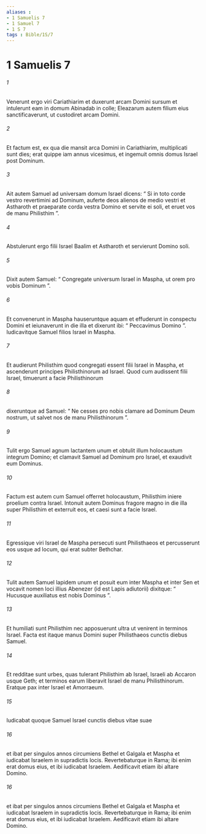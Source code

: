 ```yaml
---
aliases : 
- 1 Samuelis 7
- 1 Samuel 7
- 1 S 7
tags : Bible/1S/7
---
```


# 1 Samuelis 7

###### 1
Venerunt ergo viri Cariathiarim et duxerunt arcam Domini sursum et intulerunt eam in domum Abinadab in colle; Eleazarum autem filium eius sanctificaverunt, ut custodiret arcam Domini.
###### 2
Et factum est, ex qua die mansit arca Domini in Cariathiarim, multiplicati sunt dies; erat quippe iam annus vicesimus, et ingemuit omnis domus Israel post Dominum. 
###### 3
Ait autem Samuel ad universam domum Israel dicens: “ Si in toto corde vestro revertimini ad Dominum, auferte deos alienos de medio vestri et Astharoth et praeparate corda vestra Domino et servite ei soli, et eruet vos de manu Philisthim ”. 
###### 4
Abstulerunt ergo filii Israel Baalim et Astharoth et servierunt Domino soli.
###### 5
Dixit autem Samuel: “ Congregate universum Israel in Maspha, ut orem pro vobis Dominum ”. 
###### 6
Et convenerunt in Maspha hauseruntque aquam et effuderunt in conspectu Domini et ieiunaverunt in die illa et dixerunt ibi: “ Peccavimus Domino ”. Iudicavitque Samuel filios Israel in Maspha.
###### 7
Et audierunt Philisthim quod congregati essent filii Israel in Maspha, et ascenderunt principes Philisthinorum ad Israel. Quod cum audissent filii Israel, timuerunt a facie Philisthinorum 
###### 8
dixeruntque ad Samuel: “ Ne cesses pro nobis clamare ad Dominum Deum nostrum, ut salvet nos de manu Philisthinorum ”. 
###### 9
Tulit ergo Samuel agnum lactantem unum et obtulit illum holocaustum integrum Domino; et clamavit Samuel ad Dominum pro Israel, et exaudivit eum Dominus. 
###### 10
Factum est autem cum Samuel offerret holocaustum, Philisthim iniere proelium contra Israel. Intonuit autem Dominus fragore magno in die illa super Philisthim et exterruit eos, et caesi sunt a facie Israel. 
###### 11
Egressique viri Israel de Maspha persecuti sunt Philisthaeos et percusserunt eos usque ad locum, qui erat subter Bethchar. 
###### 12
Tulit autem Samuel lapidem unum et posuit eum inter Maspha et inter Sen et vocavit nomen loci illius Abenezer (id est Lapis adiutorii) dixitque: “ Hucusque auxiliatus est nobis Dominus ”.
###### 13
Et humiliati sunt Philisthim nec apposuerunt ultra ut venirent in terminos Israel. Facta est itaque manus Domini super Philisthaeos cunctis diebus Samuel. 
###### 14
Et redditae sunt urbes, quas tulerant Philisthim ab Israel, Israeli ab Accaron usque Geth; et terminos earum liberavit Israel de manu Philisthinorum. Eratque pax inter Israel et Amorraeum.
###### 15
Iudicabat quoque Samuel Israel cunctis diebus vitae suae 
###### 16
et ibat per singulos annos circumiens Bethel et Galgala et Maspha et iudicabat Israelem in supradictis locis. Revertebaturque in Rama; ibi enim erat domus eius, et ibi iudicabat Israelem. Aedificavit etiam ibi altare Domino.
###### 16
et ibat per singulos annos circumiens Bethel et Galgala et Maspha et iudicabat Israelem in supradictis locis. Revertebaturque in Rama; ibi enim erat domus eius, et ibi iudicabat Israelem. Aedificavit etiam ibi altare Domino.
